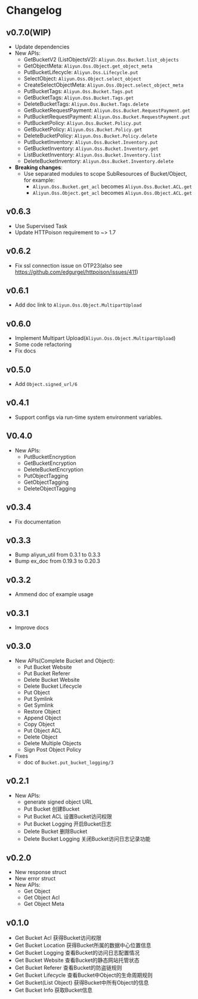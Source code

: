 # Changelog

## v0.7.0(WIP)
  - Update dependencies
  - New APIs:
    - GetBucketV2 (ListObjectsV2): `Aliyun.Oss.Bucket.list_objects`
    - GetObjectMeta: `Aliyun.Oss.Object.get_object_meta`
    - PutBucketLifecycle: `Aliyun.Oss.Lifecycle.put`
    - SelectObject: `Aliyun.Oss.Object.select_object`
    - CreateSelectObjectMeta: `Aliyun.Oss.Object.select_object_meta`
    - PutBucketTags: `Aliyun.Oss.Bucket.Tags.put`
    - GetBucketTags: `Aliyun.Oss.Bucket.Tags.get`
    - DeleteBucketTags: `Aliyun.Oss.Bucket.Tags.delete`
    - GetBucketRequestPayment: `Aliyun.Oss.Bucket.RequestPayment.get`
    - PutBucketRequestPayment: `Aliyun.Oss.Bucket.RequestPayment.put`
    - PutBucketPolicy: `Aliyun.Oss.Bucket.Policy.put`
    - GetBucketPolicy: `Aliyun.Oss.Bucket.Policy.get`
    - DeleteBucketPolicy: `Aliyun.Oss.Bucket.Policy.delete`
    - PutBucketInventory: `Aliyun.Oss.Bucket.Inventory.put`
    - GetBucketInventory: `Aliyun.Oss.Bucket.Inventory.get`
    - ListBucketInventory: `Aliyun.Oss.Bucket.Inventory.list`
    - DeleteBucketInventory: `Aliyun.Oss.Bucket.Inventory.delete`
  - **Breaking changes**:
    - Use separated modules to scope SubResources of Bucket/Object, for example:
      - `Aliyun.Oss.Bucket.get_acl` becomes `Aliyun.Oss.Bucket.ACL.get`
      - `Aliyun.Oss.Object.get_acl` becomes `Aliyun.Oss.Object.ACL.get`

## v0.6.3
  - Use Supervised Task
  - Update HTTPoison requirement to ~> 1.7

## v0.6.2
  - Fix ssl connection issue on OTP23(also see https://github.com/edgurgel/httpoison/issues/411)

## v0.6.1
  - Add doc link to `Aliyun.Oss.Object.MultipartUpload`

## v0.6.0
  - Implement Multipart Upload(`Aliyun.Oss.Object.MultipartUpload`)
  - Some code refactoring
  - Fix docs

## v0.5.0
  - Add `Object.signed_url/6`

## v0.4.1
  - Support configs via run-time system environment variables.

## V0.4.0
- New APIs:
  - PutBucketEncryption
  - GetBucketEncryption
  - DeleteBucketEncryption
  - PutObjectTagging
  - GetObjectTagging
  - DeleteObjectTagging

## v0.3.4
- Fix documentation

## v0.3.3
- Bump aliyun_util from 0.3.1 to 0.3.3
- Bump ex_doc from 0.19.3 to 0.20.3

## v0.3.2
- Ammend doc of example usage

## v0.3.1
- Improve docs

## v0.3.0
- New APIs(Complete Bucket and Object):
  - Put Bucket Website
  - Put Bucket Referer
  - Delete Bucket Website
  - Delete Bucket Lifecycle
  - Put Object
  - Put Symlink
  - Get Symlink
  - Restore Object
  - Append Object
  - Copy Object
  - Put Object ACL
  - Delete Object
  - Delete Multiple Objects
  - Sign Post Object Policy
- Fixes
  - doc of `Bucket.put_bucket_logging/3`

## v0.2.1
- New APIs:
  - generate signed object URL
  - Put Bucket	创建Bucket
  - Put Bucket ACL	设置Bucket访问权限
  - Put Bucket Logging	开启Bucket日志
  - Delete Bucket	删除Bucket
  - Delete Bucket Logging	关闭Bucket访问日志记录功能

## v0.2.0
- New response struct
- New error struct
- New APIs:
  - Get Object
  - Get Object Acl
  - Get Object Meta

## v0.1.0
- Get Bucket Acl	获得Bucket访问权限
- Get Bucket Location	获得Bucket所属的数据中心位置信息
- Get Bucket Logging	查看Bucket的访问日志配置情况
- Get Bucket Website	查看Bucket的静态网站托管状态
- Get Bucket Referer	查看Bucket的防盗链规则
- Get Bucket Lifecycle	查看Bucket中Object的生命周期规则
- Get Bucket(List Object)	获得Bucket中所有Object的信息
- Get Bucket Info	获取Bucket信息